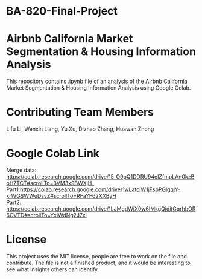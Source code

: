 # BA-820-Final-Project
# Airbnb California Market Segmentation & Housing Information Analysis
This repository contains .ipynb file of an analysis of the Airbnb California Market Segmentation & Housing Information Analysis using Google Colab.

# Contributing Team Members
Lifu Li, Wenxin Liang, Yu Xu, Dizhao Zhang, Huawan Zhong

# Google Colab Link
Merge data: https://colab.research.google.com/drive/15_O9pQ1DDRU94eIZfmpLAn0kzBoH7TCT#scrollTo=3VM3x9BWXjH_
Part1:https://colab.research.google.com/drive/1wLatciW1jFsbPGlgqjY-xrWGSWWuDsvZ#scrollTo=RFaYF62XXByH  
Part2: https://colab.research.google.com/drive/1LJMgdWjX9w6IMkgQjdjtGqrhbOR6OVTD#scrollTo=YxlWdNg2J7xi

# License
This project uses the MIT license, people are free to work on the file and contribute. The file is not a finished product, and it would be interesting to see what insights others can identify.
